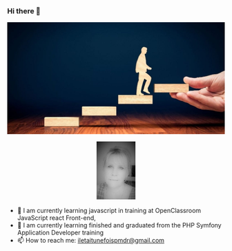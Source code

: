 ### Hi there 👋
<p align="center"> <img src="https://github.com/pascalinecte91/pascalinecte91/blob/main/img.jpg">
 </p><p align="center"><img src="https://github.com/pascalinecte91/pascalinecte91/blob/main/Img/pascaline-github.jpg" width="90"><p/>


- 🌱 I am currently learning javascript in training at OpenClassroom JavaScript react Front-end, 
- 🌱 I am currently learning finished and graduated from the PHP Symfony Application Developer training
- 📫 How to reach me: iletaitunefoispmdr@gmail.com


<!-- ![](https://github-readme-stats.vercel.app/api/top-langs/?username=pascalinecte91&theme=radical&hide_langs_below=8)
![](https://github-readme-stats.vercel.app/api?username=pascalinecte91&show_icons=true&theme=radical&count_private=true)
 -->
<!--
Here are some ideas to get you started:
- 🔭 I’m currently working on ...

- 👯 I’m looking to collaborate on ...
- 🤔 I’m looking for help with ...
- 💬 Ask me about ...

- 😄 Pronouns: ...
- ⚡ Fun fact: ...
-->


